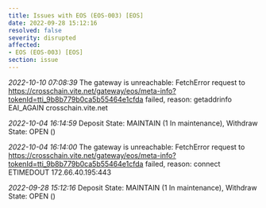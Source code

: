 ```yaml
---
title: Issues with EOS (EOS-003) [EOS]
date: 2022-09-28 15:12:16
resolved: false
severity: disrupted
affected:
- EOS (EOS-003) [EOS]
section: issue
---
```


*2022-10-10 07:08:39* The gateway is unreachable: FetchError request to https://crosschain.vite.net/gateway/eos/meta-info?tokenId=tti_9b8b779b0ca5b55464e1cfda failed, reason: getaddrinfo EAI_AGAIN crosschain.vite.net

*2022-10-04 16:14:59* Deposit State: MAINTAIN (1 In maintenance), Withdraw State: OPEN ()

*2022-10-04 16:14:00* The gateway is unreachable: FetchError request to https://crosschain.vite.net/gateway/eos/meta-info?tokenId=tti_9b8b779b0ca5b55464e1cfda failed, reason: connect ETIMEDOUT 172.66.40.195:443

*2022-09-28 15:12:16* Deposit State: MAINTAIN (1 In maintenance), Withdraw State: OPEN ()